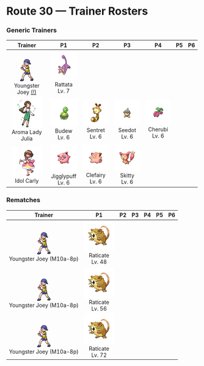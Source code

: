 # Route 30 — Trainer Rosters

### Generic Trainers

| Trainer | P1 | P2 | P3 | P4 | P5 | P6 |
|:-------:|:--:|:--:|:--:|:--:|:--:|:--:|
| ![Youngster Joey (!)](../../assets/trainers/youngster.png "Youngster Joey (!)")<br>Youngster Joey [(!)](#rematches) | ![Rattata](../../assets/sprites/rattata/front.gif "It eats anything. Wherever food is available, it will settle down and produce offspring continuously.")<br>Rattata<br>Lv. 7 |
| ![Aroma Lady Julia](../../assets/trainers/aroma_lady.png "Aroma Lady Julia")<br>Aroma Lady Julia | ![Budew](../../assets/sprites/budew/front.gif "When it feels the sun’s warm touch, it opens its bud to release pollen. It lives alongside clear pools.")<br>Budew<br>Lv. 6 | ![Sentret](../../assets/sprites/sentret/front.gif "A very cautious Pokémon, it raises itself up using its tail to get a better view of its surroundings.")<br>Sentret<br>Lv. 6 | ![Seedot](../../assets/sprites/seedot/front.gif "It attaches itself to a tree branch using the top of its head. Strong winds can sometimes make it fall.")<br>Seedot<br>Lv. 6 | ![Cherubi](../../assets/sprites/cherubi/front.gif "It evolves by sucking the energy out of the small ball where it had been storing nutrients.")<br>Cherubi<br>Lv. 6 |
| ![Idol Carly](../../assets/trainers/idol.png "Idol Carly")<br>Idol Carly | ![Jigglypuff](../../assets/sprites/jigglypuff/front.gif "If it inflates to sing a lullaby, it can perform longer and cause sure drowsiness in its audience.")<br>Jigglypuff<br>Lv. 6 | ![Clefairy](../../assets/sprites/clefairy/front.gif "The moonlight that it stores in the wings on its back apparently gives it the ability to float in midair.")<br>Clefairy<br>Lv. 6 | ![Skitty](../../assets/sprites/skitty/front.gif "It’s adorable when it chases its own tail. It’s difficult to earn its trust.")<br>Skitty<br>Lv. 6 |


### Rematches

| Trainer | P1 | P2 | P3 | P4 | P5 | P6 |
|:-------:|:--:|:--:|:--:|:--:|:--:|:--:|
| ![Youngster Joey (M10a-8p)](../../assets/trainers/youngster.png "Youngster Joey (M10a-8p)")<br>Youngster Joey (M10a-8p) | ![Raticate](../../assets/sprites/raticate/front.gif "Gnaws on anything with its tough fangs. It can even topple concrete buildings by gnawing on them.")<br>Raticate<br>Lv. 48 |
| ![Youngster Joey (M10a-8p)](../../assets/trainers/youngster.png "Youngster Joey (M10a-8p)")<br>Youngster Joey (M10a-8p) | ![Raticate](../../assets/sprites/raticate/front.gif "Gnaws on anything with its tough fangs. It can even topple concrete buildings by gnawing on them.")<br>Raticate<br>Lv. 56 |
| ![Youngster Joey (M10a-8p)](../../assets/trainers/youngster.png "Youngster Joey (M10a-8p)")<br>Youngster Joey (M10a-8p) | ![Raticate](../../assets/sprites/raticate/front.gif "Gnaws on anything with its tough fangs. It can even topple concrete buildings by gnawing on them.")<br>Raticate<br>Lv. 72 |

